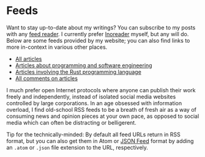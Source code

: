 # Feeds

Want to stay up-to-date about my writings? You can subscribe to my posts with any <a href="https://en.wikipedia.org/wiki/News_aggregator" rel="nofollow">feed reader</a>. I currently prefer <a href="https://inoreader.com" rel="nofollow">Inoreader</a> myself, but any will do. Below are some feeds provided by my website; you can also find links to more in-context in various other places.

- [All articles](/feed)
- [Articles about programming and software engineering](/feed?tag=programming)
- [Articles involving the Rust programming language](/feed?tag=rust)
- [All comments on articles](/comments/feed)

I much prefer open Internet protocols where anyone can publish their work freely and independently, instead of isolated social media websites controlled by large corporations. In an age obsessed with information overload, I find old-school RSS feeds to be a breath of fresh air as a way of consuming news and opinion pieces at your own pace, as opposed to social media which can often be distracting or belligerent.

Tip for the technically-minded: By default all feed URLs return in RSS format, but you can also get them in Atom or [JSON Feed](https://jsonfeed.org) format by adding an `.atom` or `.json` file extension to the URL, respectively.
